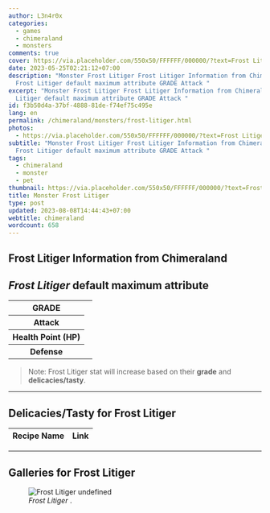 ```yaml
---
author: L3n4r0x
categories:
  - games
  - chimeraland
  - monsters
comments: true
cover: https://via.placeholder.com/550x50/FFFFFF/000000/?text=Frost Litiger
date: 2023-05-25T02:21:12+07:00
description: "Monster Frost Litiger Frost Litiger Information from Chimeraland
  Frost Litiger default maximum attribute GRADE Attack "
excerpt: "Monster Frost Litiger Frost Litiger Information from Chimeraland Frost
  Litiger default maximum attribute GRADE Attack "
id: f3b50d4a-37bf-4888-81de-f74ef75c495e
lang: en
permalink: /chimeraland/monsters/frost-litiger.html
photos:
  - https://via.placeholder.com/550x50/FFFFFF/000000/?text=Frost Litiger
subtitle: "Monster Frost Litiger Frost Litiger Information from Chimeraland
  Frost Litiger default maximum attribute GRADE Attack "
tags:
  - chimeraland
  - monster
  - pet
thumbnail: https://via.placeholder.com/550x50/FFFFFF/000000/?text=Frost Litiger
title: Monster Frost Litiger
type: post
updated: 2023-08-08T14:44:43+07:00
webtitle: chimeraland
wordcount: 658
---
```


<link
  rel="stylesheet"
  href="https://rawcdn.githack.com/dimaslanjaka/Web-Manajemen/870a349/css/bootstrap-5-3-0-alpha3-wrapper.css"
/>
<section id="bootstrap-wrapper">
  <div data-bs-theme="dark">
    <h2>Frost Litiger Information from Chimeraland</h2>
    <h2 id="attribute"><i>Frost Litiger</i> default maximum attribute</h2>
    <div class="row">
      <div class="col mb-2">
        <div class="card">
          <div class="card-body">
            <table>
              <tr>
                <th>GRADE</th>
                <td><br /></td>
              </tr>
              <tr>
                <th>Attack</th>
                <td></td>
              </tr>
              <tr>
                <th>Health Point (HP)</th>
                <td></td>
              </tr>
              <tr>
                <th>Defense</th>
                <td></td>
              </tr>
            </table>
          </div>
        </div>
      </div>
    </div>
    <blockquote class="bd-callout bd-callout-warning">
      Note: Frost Litiger stat will increase based on their <b>grade</b> and
      <b>delicacies/tasty</b>.
    </blockquote>
    <hr />
    <h2 id="delicacies">Delicacies/Tasty for Frost Litiger</h2>
    <div class="card">
      <div class="card-body">
        <div class="table-responsive">
          <table class="table table-striped">
            <thead>
              <tr>
                <th>Recipe Name</th>
                <th>Link</th>
              </tr>
            </thead>
            <tbody></tbody>
          </table>
        </div>
      </div>
    </div>
    <hr />
    <div id="gallery">
      <h2>Galleries for Frost Litiger</h2>
      <div class="row">
        <div class="col-lg-6 col-12">
          <figure>
            <img
              src="https://www.webmanajemen.com/undefined"
              alt="Frost Litiger undefined"
            />
            <figcaption style="word-wrap: break-word">
              <i>Frost Litiger</i> .
            </figcaption>
          </figure>
        </div>
      </div>
    </div>
  </div>
</section>
